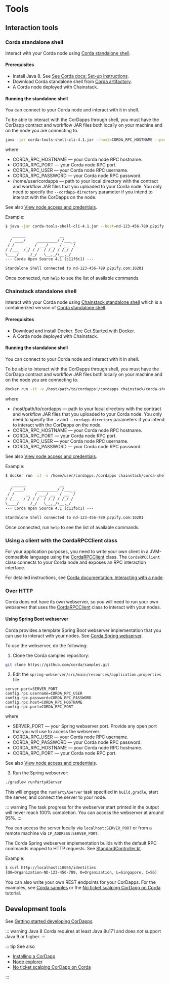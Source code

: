 # Tools

## Interaction tools

### Corda standalone shell

Interact with your Corda node using [Corda standalone shell](https://docs.corda.net/head/shell.html#the-standalone-shell).

#### Prerequisites

* Install Java 8. See [See Corda docs: Set-up instructions](https://docs.corda.net/getting-set-up.html#set-up-instructions).
* Download Corda standalone shell from [Corda artifactory](https://software.r3.com/artifactory/corda-releases/net/corda/corda-tools-shell-cli/4.1/corda-tools-shell-cli-4.1.jar).
* A Corda node deployed with Chainstack.

#### Running the standalone shell

You can connect to your Corda node and interact with it in shell.

To be able to interact with the CorDapps through shell, you must have the CorDapp contract and workflow JAR files both locally on your machine and on the node you are connecting to.

``` sh
java -jar corda-tools-shell-cli-4.1.jar --host=CORDA_RPC_HOSTNAME --port=CORDA_RPC_PORT --user=CORDA_RPC_USER --password=CORDA_RPC_PASSWORD --cordapp-directory=⁨/home/user/cordapps
```

where

* CORDA_RPC_HOSTNAME — your Corda node RPC hostname.
* CORDA_RPC_PORT — your Corda node RPC port.
* CORDA_RPC_USER — your Corda node RPC username.
* CORDA_RPC_PASSWORD — your Corda node RPC password.
* ⁨/home/user/cordapps — path to your local directory with the contract and workflow JAR files that you uploaded to your Corda node. You only need to specify the `--cordapp-directory` parameter if you intend to interact with the CorDapps on the node.

See also [View node access and credentials](/platform/view-node-access-and-credentials).

Example:

``` sh
$ java -jar corda-tools-shell-cli-4.1.jar --host=nd-123-456-789.p2pify.com --port=10201 --user=admin --password=pass --cordapp-directory=⁨/home/user/cordapps

   ______               __
  / ____/     _________/ /___ _
 / /     __  / ___/ __  / __ `/
/ /___  /_/ / /  / /_/ / /_/ /
\____/     /_/   \__,_/\__,_/
--- Corda Open Source 4.1 (c11f6c1) ---

Standalone Shell connected to nd-123-456-789.p2pify.com:10201
```

Once connected, run `help` to see the list of available commands.

### Chainstack standalone shell

Interact with your Corda node using [Chainstack standalone shell](https://github.com/chainstack/corda-shell-docker) which is a containerized version of [Corda standalone shell](#corda-standalone-shell).

#### Prerequisites

* Download and install Docker. See [Get Started with Docker](https://www.docker.com/get-started).
* A Corda node deployed with Chainstack.

#### Running the standalone shell

You can connect to your Corda node and interact with it in shell.

To be able to interact with the CorDapps through shell, you must have the CorDapp contract and workflow JAR files both locally on your machine and on the node you are connecting to.

``` sh
docker run -it -v /host/path/to/cordapps:/cordapps chainstack/corda-shell --host=CORDA_RPC_HOSTNAME --port=CORDA_RPC_PORT --user=CORDA_RPC_USER --password=CORDA_RPC_PASSWORD --cordapp-directory=/cordapps
```

where

* /host/path/to/cordapps — path to your local directory with the contract and workflow JAR files that you uploaded to your Corda node. You only need to specify the `-v` and `--cordapp-directory` parameters if you intend to interact with the CorDapps on the node.
* CORDA_RPC_HOSTNAME — your Corda node RPC hostname.
* CORDA_RPC_PORT — your Corda node RPC port.
* CORDA_RPC_USER — your Corda node RPC username.
* CORDA_RPC_PASSWORD — your Corda node RPC password.

See also [View node access and credentials](/platform/view-node-access-and-credentials).

Example:

``` sh
$ docker run -it -v /home/user/cordapps:/cordapps chainstack/corda-shell --host=nd-123-456-789.p2pify.com --port=10201 --user=username --password=password --cordapp-directory=/cordapps

   ______               __
  / ____/     _________/ /___ _
 / /     __  / ___/ __  / __ `/
/ /___  /_/ / /  / /_/ / /_/ /
\____/     /_/   \__,_/\__,_/
--- Corda Open Source 4.1 (c11f6c1) ---

Standalone Shell connected to nd-123-456-789.p2pify.com:10201
```

Once connected, run `help` to see the list of available commands.

### Using a client with the CordaRPCClient class

For your application purposes, you need to write your own client in a JVM-compatible language using the [CordaRPCClient](https://docs.corda.net/api/javadoc/net/corda/client/rpc/CordaRPCClient.html) class. The `CordaRPCClient` class connects to your Corda node and exposes an RPC interaction interface.

For detailed instructions, see [Corda documentation: Interacting with a node](https://docs.corda.net/clientrpc.html).

### Over HTTP

Corda does not have its own webserver, so you will need to run your own webserver that uses the [CordaRPCClient](https://docs.corda.net/api/javadoc/net/corda/client/rpc/CordaRPCClient.html) class to interact with your nodes.

#### Using Spring Boot webserver

Corda provides a template Spring Boot webserver implementation that you can use to interact with your nodes. See [Corda Spring webserver](https://github.com/corda/samples/tree/release-V4/spring-webserver).

To use the webserver, do the following:

1. Clone the Corda samples repository:

``` sh
git clone https://github.com/corda/samples.git
```

2. Edit the `spring-webserver/src/main/resources/application.properties` file:

```
server.port=SERVER_PORT
config.rpc.username=CORDA_RPC_USER
config.rpc.password=CORDA_RPC_PASSWORD
config.rpc.host=CORDA_RPC_HOSTNAME
config.rpc.port=CORDA_RPC_PORT
```

where

* SERVER_PORT — your Spring webserver port. Provide any open port that you will use to access the webserver.
* CORDA_RPC_USER — your Corda node RPC username.
* CORDA_RPC_PASSWORD — your Corda node RPC password.
* CORDA_RPC_HOSTNAME — your Corda node RPC hostname.
* CORDA_RPC_PORT — your Corda node RPC port.

See also [View node access and credentials](/platform/view-node-access-and-credentials).

3. Run the Spring webserver:

``` sh
./gradlew runPartyAServer
```

This will engage the `runPartyAServer` task specified in `build.gradle`, start the server, and connect the server to your node.

::: warning
The task progress for the webserver start printed in the output will never reach 100% completion. You can access the webserver at around 95%.
:::

You can access the server locally via `localhost:SERVER_PORT` or from a remote machine via `IP_ADDRESS:SERVER_PORT`.

The Corda Spring webserver implementation builds with the default RPC commands mapped to HTTP requests. See [StandardController.kt](https://raw.githubusercontent.com/corda/samples/release-V4/spring-webserver/src/main/kotlin/net/corda/server/controllers/StandardController.kt).

Example:

``` sh
$ curl http://localhost:10055/identities
[OU=Organization-ND-123-456-789, O=Organization, L=Singapore, C=SG]
```

You can also write your own REST endpoints for your CorDapps. For the examples, see [Corda samples](https://github.com/corda/samples/) or the [No ticket scalping CorDapp on Corda](/tutorials/no-ticket-scalping-cordapp-on-corda) tutorial.

## Development tools

See [Getting started developing CorDapps](https://docs.corda.net/quickstart-index.html).

::: warning Java 8
Corda requires at least Java 8u171 and does *not* support Java 9 or higher.
:::

::: tip See also

* [Installing a CorDapp](/operations/corda/installing-a-cordapp)
* [Node explorer](/operations/corda/node-explorer)
* [No ticket scalping CorDapp on Corda](/tutorials/no-ticket-scalping-cordapp-on-corda)

:::
